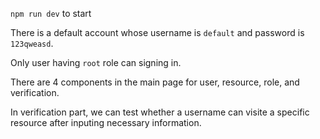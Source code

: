 `npm run dev` to start

There is a default account whose username is `default` and password is `123qweasd`.

Only user having `root` role can signing in.

There are 4 components in the main page for user, resource, role, and verification.

In verification part, we can test whether a username can visite a specific resource after inputing necessary information.